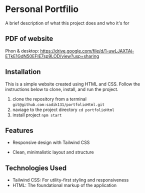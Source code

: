 
# Personal Portfilio

A brief description of what this project does and who it's for


## PDF of website

Phon & desktop: https://drive.google.com/file/d/1-uwLJAXTAj-ETkE1GdN50EFIE7sp9LOD/view?usp=sharing
## Installation

This is a simple website created using HTML and CSS. Follow the instructions below to clone, install, and run the project.

 1. clone the repository from a terminal `git@github.com:sadik131/portfolioHtml.git`
 2. naviage to the project directory  `cd portfolioHtml`
 3. install project `npm start`

## Features

* Responsive design with Tailwind CSS

* Clean, minimalistic layout and structure

## Technologies Used

* Tailwind CSS: For utility-first styling and responsiveness
* HTML: The foundational markup of the application

